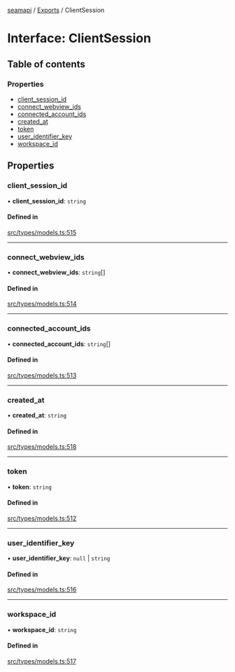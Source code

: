 [seamapi](../README.md) / [Exports](../modules.md) / ClientSession

# Interface: ClientSession

## Table of contents

### Properties

- [client\_session\_id](ClientSession.md#client_session_id)
- [connect\_webview\_ids](ClientSession.md#connect_webview_ids)
- [connected\_account\_ids](ClientSession.md#connected_account_ids)
- [created\_at](ClientSession.md#created_at)
- [token](ClientSession.md#token)
- [user\_identifier\_key](ClientSession.md#user_identifier_key)
- [workspace\_id](ClientSession.md#workspace_id)

## Properties

### client\_session\_id

• **client\_session\_id**: `string`

#### Defined in

[src/types/models.ts:515](https://github.com/seamapi/javascript/blob/main/src/types/models.ts#L515)

___

### connect\_webview\_ids

• **connect\_webview\_ids**: `string`[]

#### Defined in

[src/types/models.ts:514](https://github.com/seamapi/javascript/blob/main/src/types/models.ts#L514)

___

### connected\_account\_ids

• **connected\_account\_ids**: `string`[]

#### Defined in

[src/types/models.ts:513](https://github.com/seamapi/javascript/blob/main/src/types/models.ts#L513)

___

### created\_at

• **created\_at**: `string`

#### Defined in

[src/types/models.ts:518](https://github.com/seamapi/javascript/blob/main/src/types/models.ts#L518)

___

### token

• **token**: `string`

#### Defined in

[src/types/models.ts:512](https://github.com/seamapi/javascript/blob/main/src/types/models.ts#L512)

___

### user\_identifier\_key

• **user\_identifier\_key**: ``null`` \| `string`

#### Defined in

[src/types/models.ts:516](https://github.com/seamapi/javascript/blob/main/src/types/models.ts#L516)

___

### workspace\_id

• **workspace\_id**: `string`

#### Defined in

[src/types/models.ts:517](https://github.com/seamapi/javascript/blob/main/src/types/models.ts#L517)
